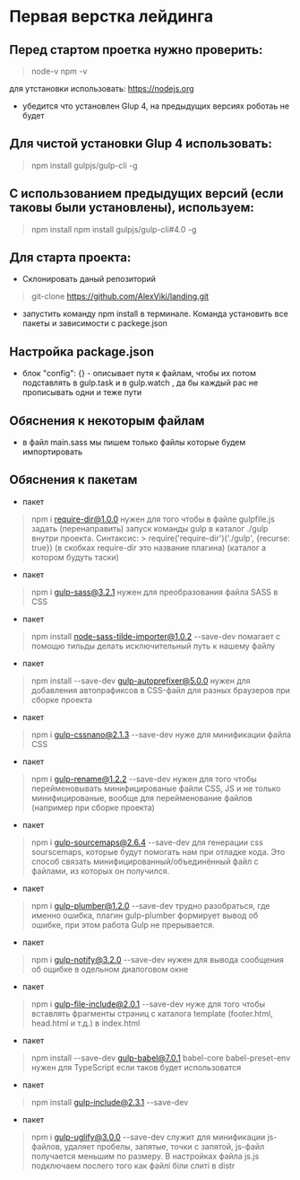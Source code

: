 # Первая верстка лейдинга

## Перед стартом проетка нужно проверить:

> node-v
> npm -v
    
для утстановки использовать: https://nodejs.org

* убедится что установлен Glup 4, на предыдущих версиях роботаь не будет

## Для чистой установки Glup 4 использовать:
> npm install gulpjs/gulp-cli -g

## С использованием предыдущих версий (если таковы были установлены), используем:
> npm install npm install gulpjs/gulp-cli#4.0 -g


## Для старта проекта:
* Склонировать даный репозиторий
> git-clone https://github.com/AlexViki/landing.git

* запустить команду npm install в терминале. Команда установить все пакеты и зависимости с packege.json

## Настройка package.json
* блок "config": {} - описывает путя к файлам, чтобы их потом подставлять в gulp.task и в gulp.watch , да бы каждый рас не прописывать одни и теже пути

## Обяснения к некоторым файлам
* в файл main.sass мы пишем только файлы которые будем импортировать

## Обяснения к пакетам
* пакет 
> npm i require-dir@1.0.0 нужен для того чтобы в файле gulpfile.js задать 
(перенаправить) запуск команды gulp в каталог ./gulp внутри проекта. 
Синтаксис: > require('require-dir')('./gulp', {recurse: true})
(в скобках require-dir это название плагина)
(каталог а котором будуть таски)
* пакет 
> npm i gulp-sass@3.2.1 нужен для преобразования файла SASS в CSS
* пакет 
> npm install node-sass-tilde-importer@1.0.2 --save-dev помагает с помощю тильды делать 
исключительный путь к нашему файлу
* пакет 
> npm install --save-dev gulp-autoprefixer@5.0.0 нужен для добавления автопрафиксов в CSS-файл
 для разных браузеров при сборке проекта
* пакет 
> npm i gulp-cssnano@2.1.3 --save-dev нуже для минификации файла CSS
* пакет 
> npm i gulp-rename@1.2.2 --save-dev нужен для того чтобы перейменовывать минифицированые файли CSS, 
JS и не только минифицированые, вообще для перейменование файлов (например при сборке проекта)
* пакет 
> npm i gulp-sourcemaps@2.6.4 --save-dev для генерации css sourscemaps, которые будут помогать 
нам при отладке кода. Это способ связать минифицированный/объединённый файл с файлами, из которых он получился.
* пакет 
> npm i gulp-plumber@1.2.0 --save-dev трудно разобраться, где именно ошибка, плагин gulp-plumber 
формирует вывод об ошибке, при этом работа Gulp не прерывается.
* пакет 
> npm i gulp-notify@3.2.0 --save-dev нужен для вывода сообщения об ощибке в одельном диалоговом окне
* пакет 
> npm i gulp-file-include@2.0.1 --save-dev нуже для того чтобы вставлять фрагменты страниц с каталога template (footer.html, head.html и т.д.) в index.html
* пакет 
> npm install --save-dev gulp-babel@7.0.1 babel-core babel-preset-env нужен для TypeScript если таков будет использоватся
* пакет 
> npm install gulp-include@2.3.1 --save-dev 
* пакет 
> npm i gulp-uglify@3.0.0 --save-dev служит для минификации js-файлов, удаляет пробелы, запятые, точки с запятой, js-файл получается меньшим по размеру. В настройках файла js.js подключаем послего того как файлі біли слиті в distr